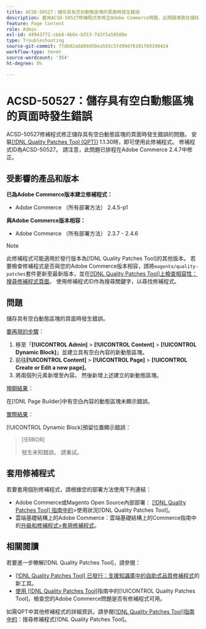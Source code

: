 ```yaml
---
title: ACSD-50527：儲存具有空白動態區塊的頁面時發生錯誤
description: 套用ACSD-50527修補程式來修正Adobe Commerce問題，此問題導致在儲存具有空白動態區塊的頁面時發生錯誤。
feature: Page Content
role: Admin
exl-id: d4943772-cbb8-4b6e-b553-7d3f5a50500e
type: Troubleshooting
source-git-commit: 7fdb02a6d89d50ea593c5fd99d78101f89198424
workflow-type: tm+mt
source-wordcount: '354'
ht-degree: 0%

---
```


# ACSD-50527：儲存具有空白動態區塊的頁面時發生錯誤

ACSD-50527修補程式修正儲存具有空白動態區塊的頁面時發生錯誤的問題。 安裝[[!DNL Quality Patches Tool (QPT)]](https://experienceleague.adobe.com/zh-hant/docs/commerce-operations/tools/quality-patches-tool/quality-patches-tool-to-self-serve-quality-patches) 1.1.30時，即可使用此修補程式。 修補程式ID為ACSD-50527。 請注意，此問題已排程在Adobe Commerce 2.4.7中修正。

## 受影響的產品和版本

**已為Adobe Commerce版本建立修補程式：**

* Adobe Commerce （所有部署方法） 2.4.5-p1

**與Adobe Commerce版本相容：**

* Adobe Commerce （所有部署方法） 2.3.7 - 2.4.6

>[!NOTE]
>
>此修補程式可能適用於發行版本為[!DNL Quality Patches Tool]的其他版本。 若要檢查修補程式是否與您的Adobe Commerce版本相容，請將`magento/quality-patches`套件更新至最新版本，並在[[!DNL Quality Patches Tool]上檢查相容性：搜尋修補程式頁面](https://experienceleague.adobe.com/tools/commerce-quality-patches/index.html?lang=zh-Hant)。 使用修補程式ID作為搜尋關鍵字，以尋找修補程式。

## 問題

儲存具有空白動態區塊的頁面時發生錯誤。

<u>要再現的步驟</u>：

1. 移至「**[!UICONTROL Admin]** > **[!UICONTROL Content]** > **[!UICONTROL Dynamic Block]**」並建立具有空白內容的新動態區塊。
1. 前往&#x200B;**[!UICONTROL Content]** > **[!UICONTROL Page]** > **[!UICONTROL Create or Edit a new page]**。
1. 將兩個列元素新增至內容。 然後新增上述建立的新動態區塊。

<u>預期結果</u>：

在[!DNL Page Builder]中有空白內容的動態區塊未顯示錯誤。

<u>實際結果</u>：

[!UICONTROL Dynamic Block]預留位置顯示錯誤：

>[!ERROR]
>
>發生未知錯誤。 請重試。

## 套用修補程式

若要套用個別修補程式，請根據您的部署方法使用下列連結：

* Adobe Commerce或Magento Open Source內部部署： [[!DNL Quality Patches Tool] 指南中的](/help/tools/quality-patches-tool/usage.md)>使用狀況[!DNL Quality Patches Tool]。
* 雲端基礎結構上的Adobe Commerce：雲端基礎結構上的Commerce指南中的[升級和修補程式>套用修補程式](https://experienceleague.adobe.com/docs/commerce-cloud-service/user-guide/develop/upgrade/apply-patches.html?lang=zh-Hant)。

## 相關閱讀

若要進一步瞭解[!DNL Quality Patches Tool]，請參閱：

* [[!DNL Quality Patches Tool] 已發行：支援知識庫中的自助式品質修補程式](https://experienceleague.adobe.com/zh-hant/docs/commerce-operations/tools/quality-patches-tool/quality-patches-tool-to-self-serve-quality-patches)的新工具。
* [使用 [!DNL Quality Patches Tool]](/help/tools/quality-patches-tool/patches-available-in-qpt/check-patch-for-magento-issue-with-magento-quality-patches.md)指南中的[!UICONTROL Quality Patches Tool]，檢查您的Adobe Commerce問題是否有修補程式可用。


如需QPT中其他修補程式的詳細資訊，請參閱[[!DNL Quality Patches Tool]指南中的](https://experienceleague.adobe.com/tools/commerce-quality-patches/index.html?lang=zh-Hant)：搜尋修補程式[!DNL Quality Patches Tool]。
